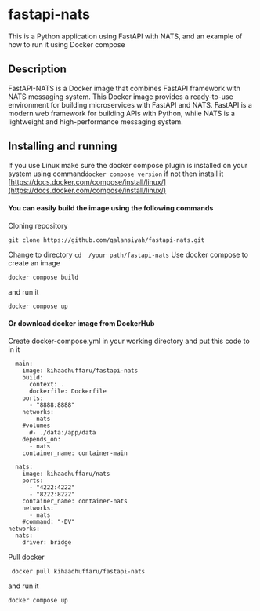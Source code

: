 # fastapi-nats
This is a Python application using FastAPI with NATS, and an example of how to run it using Docker compose

## Description
FastAPI-NATS is a Docker image that combines FastAPI framework with NATS messaging system.
This Docker image provides a ready-to-use environment for building microservices with FastAPI and NATS. FastAPI is a modern web framework for building APIs with Python, while NATS is a lightweight and high-performance messaging system.

## Installing and running
If you use Linux make sure the docker compose plugin is installed on your system using command```docker compose version``` if not then install it [https://docs.docker.com/compose/install/linux/](https://docs.docker.com/compose/install/linux/)

#### You can easily build the image using the following commands
Cloning repository  

``` 
git clone https://github.com/qalansiyah/fastapi-nats.git
```

Сhange to directory ```cd  /your path/fastapi-nats``` Use docker compose to create an image

```
docker compose build
```
and run it  

``` 
docker compose up
```
#### Or download  docker image  from DockerHub
Create docker-compose.yml in your working directory and put this code to in it

```services:
  main:
    image: kihaadhuffaru/fastapi-nats
    build:
      context: .
      dockerfile: Dockerfile
    ports:
      - "8888:8888"
    networks:
      - nats
    #volumes
      #- ./data:/app/data
    depends_on:
      - nats
    container_name: container-main

  nats:
    image: kihaadhuffaru/nats
    ports:
      - "4222:4222"
      - "8222:8222"
    container_name: container-nats
    networks:
      - nats
    #command: "-DV"
networks:
  nats:
    driver: bridge
```
Pull docker

```
 docker pull kihaadhuffaru/fastapi-nats 

```
and run it
``` 
docker compose up

 ``` 


